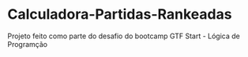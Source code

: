 # Calculadora-Partidas-Rankeadas

Projeto feito como parte do desafio do bootcamp GTF Start - Lógica de Programção
